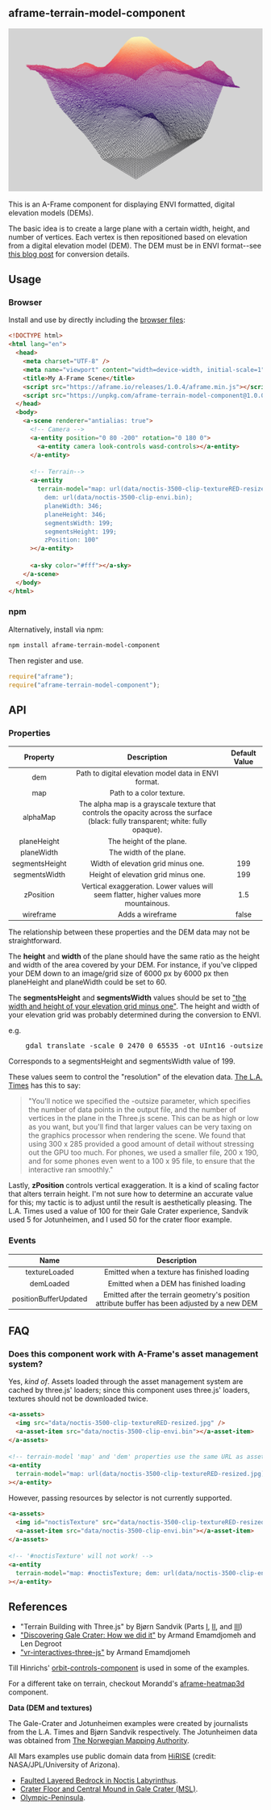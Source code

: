 ## aframe-terrain-model-component

<p align="center">
  <img src="header-image.png" />
</p>

This is an A-Frame component for displaying ENVI formatted, digital elevation models (DEMs).

The basic idea is to create a large plane with a certain width, height, and number of vertices. Each vertex is then repositioned based on elevation from a digital elevation model (DEM). The DEM must be in ENVI format--see [this blog post](http://blog.thematicmapping.org/2013/10/terrain-building-with-threejs-part-1.html) for conversion details.

## Usage

### Browser

Install and use by directly including the [browser files](dist):

```html
<!DOCTYPE html>
<html lang="en">
  <head>
    <meta charset="UTF-8" />
    <meta name="viewport" content="width=device-width, initial-scale=1" />
    <title>My A-Frame Scene</title>
    <script src="https://aframe.io/releases/1.0.4/aframe.min.js"></script>
    <script src="https://unpkg.com/aframe-terrain-model-component@1.0.0/dist/aframe-terrain-model-component.js"></script>
  </head>
  <body>
    <a-scene renderer="antialias: true">
      <!-- Camera -->
      <a-entity position="0 80 -200" rotation="0 180 0">
        <a-entity camera look-controls wasd-controls></a-entity>
      </a-entity>

      <!-- Terrain-->
      <a-entity
        terrain-model="map: url(data/noctis-3500-clip-textureRED-resized.jpg);
          dem: url(data/noctis-3500-clip-envi.bin);
          planeWidth: 346;
          planeHeight: 346;
          segmentsWidth: 199;
          segmentsHeight: 199;
          zPosition: 100"
      ></a-entity>

      <a-sky color="#fff"></a-sky>
    </a-scene>
  </body>
</html>
```

### npm

Alternatively, install via npm:

```bash
npm install aframe-terrain-model-component
```

Then register and use.

```js
require("aframe");
require("aframe-terrain-model-component");
```

## API

### Properties

|    Property    |                                                            Description                                                             | Default Value |
| :------------: | :--------------------------------------------------------------------------------------------------------------------------------: | :-----------: |
|      dem       |                                        Path to digital elevation model data in ENVI format.                                        |               |
|      map       |                                                      Path to a color texture.                                                      |               |
|    alphaMap    | The alpha map is a grayscale texture that controls the opacity across the surface (black: fully transparent; white: fully opaque). |               |
|  planeHeight   |                                                      The height of the plane.                                                      |               |
|   planeWidth   |                                                      The width of the plane.                                                       |               |
| segmentsHeight |                                                 Width of elevation grid minus one.                                                 |      199      |
| segmentsWidth  |                                                Height of elevation grid minus one.                                                 |      199      |
|   zPosition    |                       Vertical exaggeration. Lower values will seem flatter, higher values more mountainous.                       |      1.5      |
|   wireframe    |                                                          Adds a wireframe                                                          |     false     |

The relationship between these properties and the DEM data may not be straightforward.

The **height** and **width** of the plane should have the same ratio as the height and width of the area covered by your DEM. For instance, if you've clipped your DEM down to an image/grid size of 6000 px by 6000 px then planeHeight and planeWidth could be set to 60.

The **segmentsHeight** and **segmentsWidth** values should be set to ["the width and height of your elevation grid minus one"](http://blog.thematicmapping.org/2013/10/terrain-building-with-threejs.html). The height and width of your elevation grid was probably determined during the conversion to ENVI.

e.g.

<pre>
    gdal_translate -scale 0 2470 0 65535 -ot UInt16 -outsize <b>200 200</b> -of ENVI jotunheimen.tif jotunheimen.bin
</pre>

Corresponds to a segmentsHeight and segmentsWidth value of 199.

These values seem to control the "resolution" of the elevation data. [The L.A. Times](http://graphics.latimes.com/mars-gale-crater-how-we-did-it/) has this to say:

> "You'll notice we specified the -outsize parameter, which specifies the number of data points in the output file, and the number of vertices in the plane in the Three.js scene. This can be as high or low as you want, but you'll find that larger values can be very taxing on the graphics processor when rendering the scene. We found that using 300 x 285 provided a good amount of detail without stressing out the GPU too much. For phones, we used a smaller file, 200 x 190, and for some phones even went to a 100 x 95 file, to ensure that the interactive ran smoothly."

Lastly, **zPosition** controls vertical exaggeration. It is a kind of scaling factor that alters terrain height. I'm not sure how to determine an accurate value for this; my tactic is to adjust until the result is aesthetically pleasing. The L.A. Times used a value of 100 for their Gale Crater experience, Sandvik used 5 for Jotunheimen, and I used 50 for the crater floor example.

### Events

|         Name          |                                          Description                                          |
| :-------------------: | :-------------------------------------------------------------------------------------------: |
|     textureLoaded     |                          Emitted when a texture has finished loading                          |
|       demLoaded       |                            Emitted when a DEM has finished loading                            |
| positionBufferUpdated | Emitted after the terrain geometry's position attribute buffer has been adjusted by a new DEM |

## FAQ

### Does this component work with A-Frame's asset management system?

Yes, _kind of_. Assets loaded through the asset management system are cached by three.js' loaders; since this component uses three.js' loaders, textures should not be downloaded twice.

```html
<a-assets>
  <img src="data/noctis-3500-clip-textureRED-resized.jpg" />
  <a-asset-item src="data/noctis-3500-clip-envi.bin"></a-asset-item>
</a-assets>

<!-- terrain-model 'map' and 'dem' properties use the same URL as assets in <a-assets>  -->
<a-entity
  terrain-model="map: url(data/noctis-3500-clip-textureRED-resized.jpg); dem: url(data/noctis-3500-clip-envi.bin); planeWidth: 346; planeHeight: 346; segmentsWidth: 199; segmentsHeight: 199; zPosition: 100"
></a-entity>
```

However, passing resources by selector is not currently supported.

```html
<a-assets>
  <img id="noctisTexture" src="data/noctis-3500-clip-textureRED-resized.jpg" />
  <a-asset-item src="data/noctis-3500-clip-envi.bin"></a-asset-item>
</a-assets>

<!-- '#noctisTexture' will not work! -->
<a-entity
  terrain-model="map: #noctisTexture; dem: url(data/noctis-3500-clip-envi.bin); planeWidth: 346; planeHeight: 346; segmentsWidth: 199; segmentsHeight: 199; zPosition: 100"
></a-entity>
```

## References

- "Terrain Building with Three.js" by Bjørn Sandvik (Parts [I](http://blog.thematicmapping.org/2013/10/terrain-building-with-threejs-part-1.html), [II](http://blog.thematicmapping.org/2013/10/terrain-building-with-threejs.html), and [III](http://blog.thematicmapping.org/2013/10/textural-terrains-with-threejs.html))
- ["Discovering Gale Crater: How we did it"](http://graphics.latimes.com/mars-gale-crater-how-we-did-it/) by Armand Emamdjomeh and Len Degroot
- ["vr-interactives-three-js"](https://github.com/datadesk/vr-interactives-three-js) by Armand Emamdjomeh

Till Hinrichs' [orbit-controls-component](https://github.com/tizzle/aframe-orbit-controls-component) is used in some of the examples.

For a different take on terrain, checkout Morandd's [aframe-heatmap3d](https://github.com/morandd/aframe-heatmap3d) component.

**Data (DEM and textures)**

The Gale-Crater and Jotunheimen examples were created by journalists from the L.A. Times and Bjørn Sandvik respectively. The Jotunheimen data was obtained from [The Norwegian Mapping Authority](http://statkart.no/en/).

All Mars examples use public domain data from [HiRISE](http://www.uahirise.org//dtm/) (credit: NASA/JPL/University of Arizona).

- [Faulted Layered Bedrock in Noctis Labyrinthus](http://hirise.lpl.arizona.edu/dtm/dtm.php?ID=ESP_016845_1715).
- [Crater Floor and Central Mound in Gale Crater (MSL)](http://www.uahirise.org/dtm/dtm.php?ID=PSP_009650_1755).
- [Olympic-Peninsula](https://www.sciencebase.gov/catalog/item/5646dc56e4b0e2669b311a3b).
